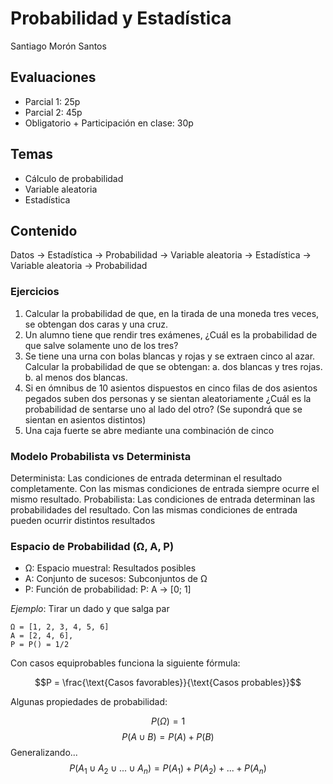 # Probabilidad y Estadística

Santiago Morón Santos

## Evaluaciones

- Parcial 1: 25p
- Parcial 2: 45p
- Obligatorio + Participación en clase: 30p

## Temas

- Cálculo de probabilidad
- Variable aleatoria
- Estadística

## Contenido

Datos -> Estadística -> Probabilidad
-> Variable aleatoria -> Estadística
-> Variable aleatoria -> Probabilidad

### Ejercicios

1. Calcular la probabilidad de que, en la tirada de una moneda tres veces, se obtengan dos caras y una cruz.
2. Un alumno tiene que rendir tres exámenes, ¿Cuál es la probabilidad de que salve solamente uno de los tres?
3. Se tiene una urna con bolas blancas y rojas y se extraen cinco al azar. Calcular la probabilidad de que se obtengan:
   a. dos blancas y tres rojas.
   b. al menos dos blancas.
4. Si en ómnibus de 10 asientos dispuestos en cinco filas de dos asientos pegados suben dos personas y se sientan aleatoriamente
   ¿Cuál es la probabilidad de sentarse uno al lado del otro? (Se supondrá que se sientan en asientos distintos)
5. Una caja fuerte se abre mediante una combinación de cinco

### Modelo **Probabilista** vs **Determinista**

Determinista: Las condiciones de entrada determinan el resultado completamente. Con las mismas condiciones de entrada siempre ocurre el mismo resultado.
Probabilista: Las condiciones de entrada determinan las probabilidades del resultado. Con las mismas condiciones de entrada pueden ocurrir distintos resultados

### Espacio de Probabilidad (Ω, A, P)

- Ω: Espacio muestral: Resultados posibles
- A: Conjunto de sucesos: Subconjuntos de Ω
- P: Función de probabilidad: P: A -> [0; 1]

_Ejemplo_: Tirar un dado y que salga par

```
Ω = [1, 2, 3, 4, 5, 6]
A = [2, 4, 6],
P = P() = 1/2
```

Con casos equiprobables funciona la siguiente fórmula:

$$P = \frac{\text{Casos favorables}}{\text{Casos probables}}$$

Algunas propiedades de probabilidad:

$$ P(\Omega) = 1 $$
$$ P(A \cup B) = P(A) + P(B) $$
Generalizando...
$$ P(A_1 \cup A_2 \cup ... \cup A_n) = P(A_1) + P(A_2) + ... + P(A_n)$$
